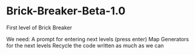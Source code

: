 # Brick-Breaker-Beta-1.0
First level of Brick Breaker

We need:
    A prompt for entering next levels (press enter)
    Map Generators for the next levels
    Recycle the code written as much as we can
